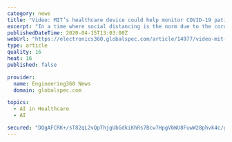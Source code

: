 ```yaml
---
category: news
title: "Video: MIT’s healthcare device could help monitor COVID-19 patients remotely"
excerpt: "In a time where social distancing is the norm due to the coronavirus pandemic, healthcare workers still have to care for sick people while keeping a safe distance at the same time. As such, researchers at MIT’s Computer Science and Artificial Intelligence Laboratory (CSAIL) have developed a device that allows healthcare workers to remotely ..."
publishedDateTime: 2020-04-15T13:03:00Z
webUrl: "https://electronics360.globalspec.com/article/14977/video-mit-s-healthcare-device-could-help-monitor-covid-19-patients-remotely"
type: article
quality: 16
heat: 16
published: false

provider:
  name: Engineering360 News
  domain: globalspec.com

topics:
  - AI in Healthcare
  - AI

secured: "DQgAFCRK+/sT82qL2vQpThjgUbGdkiKhRs7Bcw7HpgVbWU8FuwW28phvk4c/gkBnBRw2PCWUlJpSrMbKXnt/L5O7JUN0Ue5EE5h/CsNhe5HKEivp2bu2Lcvv3rtb+O3gb+9grxca+0yQfH9FmO2lhdjD8LdU/fWnejRbEnBnmeD0cYloOWVzrDecK86rpmfQxkv4L52QEJqQZPH2xEaycN9wcOak6saAXiB+738rw0iExGYIcr1myTt95X+srET78JdwVReb2FTQO7muondFsk4Cl5/ertthvBulu7pXE7YyDkBp5yzYt4Oe9t7qXQlO;9V41Wel1Mi+990dfy4dQiA=="
---
```


